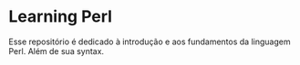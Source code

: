 # Learning Perl
Esse repositório é dedicado à introdução e aos fundamentos da linguagem Perl. Além de sua syntax.